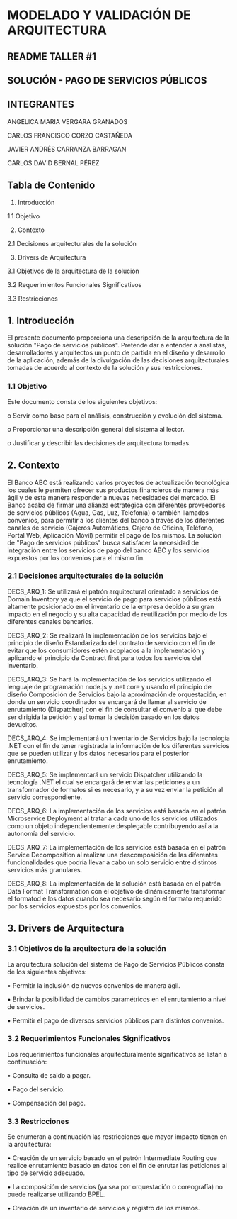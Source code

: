 # MODELADO Y VALIDACIÓN DE ARQUITECTURA

## README TALLER #1

## SOLUCIÓN - PAGO DE SERVICIOS PÚBLICOS

## INTEGRANTES

ANGELICA MARIA VERGARA GRANADOS

CARLOS FRANCISCO CORZO CASTAÑEDA

JAVIER ANDRÉS CARRANZA BARRAGAN

CARLOS DAVID BERNAL PÉREZ

## Tabla de Contenido

1.	Introducción

1.1 Objetivo

2.	Contexto

2.1 Decisiones arquitecturales de la solución

3.	Drivers de Arquitectura

3.1 Objetivos de la arquitectura de la solución

3.2 Requerimientos Funcionales Significativos

3.3 Restricciones

## 1.	Introducción

El presente documento proporciona una descripción de la arquitectura de la solución "Pago de servicios públicos". 
Pretende dar a entender a analistas, desarrolladores y arquitectos un punto de partida en el diseño y desarrollo de la aplicación, además de la divulgación de las decisiones arquitecturales tomadas de acuerdo al contexto de la solución y sus restricciones.

### 1.1 Objetivo

Este documento consta de los siguientes objetivos:

o	Servir como base para el análisis, construcción y evolución del sistema.

o	Proporcionar una descripción general del sistema al lector.

o	Justificar y describir las decisiones de arquitectura tomadas.
 
## 2.	Contexto

El Banco ABC está realizando varios proyectos de actualización tecnológica los cuales le permiten ofrecer sus productos financieros de manera más ágil y de esta manera responder a nuevas necesidades del mercado. 
El Banco acaba de firmar una alianza estratégica con diferentes proveedores de servicios públicos (Agua, Gas, Luz, Telefonía) o también llamados convenios, para permitir a los clientes del banco a través de los diferentes canales de servicio (Cajeros Automáticos, Cajero de Oficina, Teléfono, Portal Web, Aplicación Móvil) permitir el pago de los mismos. 
La solución de "Pago de servicios públicos" busca satisfacer la necesidad de integración entre los servicios de pago del banco ABC y los servicios expuestos por los convenios para el mismo fin. 

### 2.1 Decisiones arquitecturales de la solución

DECS_ARQ_1: Se utilizará el patrón arquitectural orientado a servicios de Domain Inventory ya que el servicio de pago para servicios públicos está altamente posicionado en el inventario de la empresa debido a su gran impacto en el negocio y su alta capacidad de reutilización por medio de los diferentes canales bancarios.

DECS_ARQ_2: Se realizará la implementación de los servicios bajo el principio de diseño Estandarizado del contrato de servicio con el fin de evitar que los consumidores estén acoplados a la implementación y aplicando el principio de Contract first para todos los servicios del inventario.

DECS_ARQ_3: Se hará la implementación de los servicios utilizando el lenguaje de programación node.js y .net core y usando el principio de diseño Composición de Servicios bajo la aproximación de orquestación, en donde un servicio coordinador se encargará de llamar al servicio de enrutamiento (Dispatcher) con el fin de consultar el convenio al que debe ser dirigida la petición y así tomar la decisión basado en los datos devueltos.

DECS_ARQ_4: Se implementará un Inventario de Servicios bajo la tecnología .NET con el fin de tener registrada la información de los diferentes servicios que se pueden utilizar y los datos necesarios para el posterior enrutamiento.

DECS_ARQ_5: Se implementará un servicio Dispatcher utilizando la tecnología .NET el cual se encargará de enviar las peticiones a un transformador de formatos si es necesario, y a su vez enviar la petición al servicio correspondiente.

DECS_ARQ_6: La implementación de los servicios está basada en el patrón Microservice Deployment al tratar a cada uno de los servicios utilizados como un objeto independientemente desplegable contribuyendo así a la autonomía del servicio.

DECS_ARQ_7: La implementación de los servicios está basada en el patrón Service Decomposition al realizar una descomposición de las diferentes funcionalidades que podría llevar a cabo un solo servicio entre distintos servicios más granulares.

DECS_ARQ_8: La implementación de la solución está basada en el patrón Data Format Transformation con el objetivo de dinámicamente transformar el formatod e los datos cuando sea necesario según el formato requerido por los servicios expuestos por los convenios.

## 3.	Drivers de Arquitectura

### 3.1 Objetivos de la arquitectura de la solución

La arquitectura solución del sistema de Pago de Servicios Públicos consta de los siguientes objetivos:

•	Permitir la inclusión de nuevos convenios de manera ágil.

•	Brindar la posibilidad de cambios paramétricos en el enrutamiento a nivel de servicios.

•	Permitir el pago de diversos servicios públicos para distintos convenios.

### 3.2 Requerimientos Funcionales Significativos

Los requerimientos funcionales arquitecturalmente significativos se listan a continuación:

•	Consulta de saldo a pagar.

•	Pago del servicio.

•	Compensación del pago.

### 3.3 Restricciones

Se enumeran a continuación las restricciones que mayor impacto tienen en la arquitectura:

•	Creación de un servicio basado en el patrón Intermediate Routing que realice enrutamiento basado en datos con el fin de enrutar las peticiones al tipo de servicio adecuado.

•	La composición de servicios (ya sea por orquestación o coreografía) no puede realizarse utilizando BPEL.

•	Creación de un inventario de servicios y registro de los mismos. 


